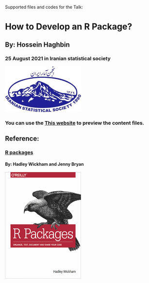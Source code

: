 Supported files and codes for the Talk:
# How to Develop an R Package?
## By: Hossein Haghbin
### 25 August 2021 in Iranian statistical society 
<img src="img/ISS-Logo.jpg" alt="Diffrent perspective of objects." width="250" height="150">

### You can use the [This website](https://haghbinh.github.io/DevRpack/) to preview the content files.

## Reference:
### [R packages](https://r-pkgs.org/)
#### By: Hadley Wickham and Jenny Bryan

<img src="img/cover.png" alt="Diffrent perspective of objects." width="250" height="350">
